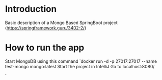 # Introduction
Basic description of a Mongo Based SpringBoot project (https://springframework.guru/3402-2/)

# How to run the app
Start MongoDB using this command `docker run -d -p 27017:27017 --name test-mongo mongo:latest
Start the project in IntelliJ 
Go to localhost:8080/

`

